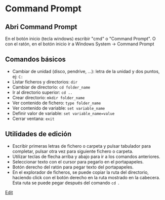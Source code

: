 # Command Prompt

## Abri Command Prompt

En el botón inicio (tecla windows) escribir "cmd" o "Command Prompt". O con el ratón, en el botón inicio ir a Windows System -> Command Prompt

## Comandos básicos
- Cambiar de unidad (disco, pendrive, ...): letra de la unidad y dos puntos, ej: `C:`  
- Listar ficheros y directorios: `dir`  
- Cambiar de directorio: `cd folder_name`  
- Ir al directorio superior: `cd ..`  
- Crear directorio: `mkdir folder_name`  
- Ver contenido de fichero: `type folder_name`  
- Ver contenido de variable: `set variable_name`  
- Definir valor de variable: `set variable_name=value`  
- Cerrar ventana: `exit`  

## Utilidades de edición
- Escribir primeras letras de fichero o carpeta y pulsar tabulador para completar, pulsar otra vez para siguiente fichero o carpeta.  
- Utilizar teclas de flecha arriba y abajo para ir a los comandos anteriores.  
- Seleccionar texto con el cursor para pegarlo en el portapapeles.  
- Botón derecho del ratón para pegar texto del portapapeles.  
- En el explorador de ficheros, se puede copiar la ruta del directorio, haciendo click con el botón derecho en la ruta mostrado en la cabecera. Esta ruta se puede pegar después del comando `cd `.  



[Edit](https://github.com/nicolasserrano/CS/edit/master/Cmd.md)
<style>
div.container ul, div.container ol {
    padding-left: 1.4em;
}
</style>

